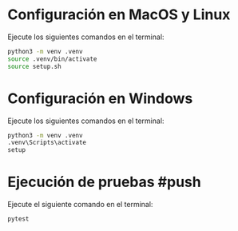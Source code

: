 # Configuración en MacOS y Linux

Ejecute los siguientes comandos en el terminal:

```bash
python3 -m venv .venv
source .venv/bin/activate
source setup.sh
```

# Configuración en Windows

Ejecute los siguientes comandos en el terminal:
 
```bash
python3 -m venv .venv
.venv\Scripts\activate
setup
```

# Ejecución de pruebas #push

Ejecute el siguiente comando en el terminal:

```bash
pytest
```